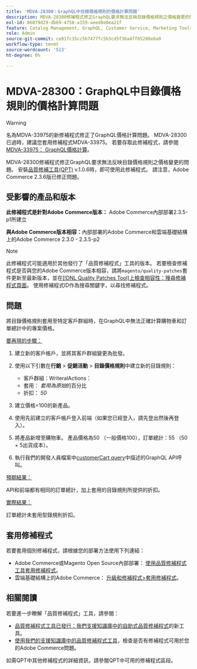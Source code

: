 ```yaml
---
title: 'MDVA-28300：GraphQL中目錄價格規則的價格計算問題'
description: MDVA-28300修補程式修正GraphQL要求無法反映目錄價格規則之價格變更的問題。 安裝Quality Patches Tool (QPT) v.1.0.6後，即可使用此修補程式。 請注意，Adobe Commerce 2.3.6版已修正問題。
exl-id: 86079d29-db69-4758-a159-aeed8e0ea21f
feature: Catalog Management, GraphQL, Customer Service, Marketing Tools, Orders, Price Rules
role: Admin
source-git-commit: ce81fc35cc5b7477fc5b3cd5f36a4ff65280e6a0
workflow-type: tm+mt
source-wordcount: '513'
ht-degree: 0%

---
```


# MDVA-28300：GraphQL中目錄價格規則的價格計算問題

>[!WARNING]
>
>名為MDVA-33975的新修補程式修正了GraphQL價格計算問題。 MDVA-28300已過時，建議您套用修補程式MDVA-33975。 若要存取此修補程式，請參閱[MDVA-33975： GraphQL價格計算](https://experienceleague.adobe.com/docs/commerce-knowledge-base/kb/support-tools/patches/mdva-33975-magento-patch-graphql-price-calculations.html)。

MDVA-28300修補程式修正GraphQL要求無法反映目錄價格規則之價格變更的問題。 安裝[品質修補工具(QPT)](/help/announcements/adobe-commerce-announcements/magento-quality-patches-released-new-tool-to-self-serve-quality-patches.md) v.1.0.6時，即可使用此修補程式。 請注意，Adobe Commerce 2.3.6版已修正問題。

## 受影響的產品和版本

**此修補程式是針對Adobe Commerce版本：** Adobe Commerce內部部署2.3.5-p1所建立

**與Adobe Commerce版本相容：**&#x200B;內部部署的Adobe Commerce和雲端基礎結構上的Adobe Commerce 2.3.0 - 2.3.5-p2

>[!NOTE]
>
>此修補程式可能適用於其他發行了「品質修補程式」工具的版本。 若要檢查修補程式是否與您的Adobe Commerce版本相容，請將`magento/quality-patches`套件更新至最新版本，並在[[!DNL Quality Patches Tool]上檢查相容性：搜尋修補程式頁面](https://devdocs.magento.com/quality-patches/tool.html#patch-grid)。 使用修補程式ID作為搜尋關鍵字，以尋找修補程式。

## 問題

將目錄價格規則套用至特定客戶群組時，在GraphQL中無法正確計算購物車和訂單總計中的專案價格。

<u>要再現的步驟：</u>

1. 建立新的客戶帳戶，並將其客戶群組變更為批發。
1. 使用以下引數在&#x200B;**行銷** > **促銷活動** > **目錄價格規則**&#x200B;中建立新的目錄規則：
   * 客戶群組：WriteralActions：
   * 套用： *套用為原始*&#x200B;的百分比
   * 折扣： *50*


1. 建立價格=100的新產品。
1. 使用先前建立的客戶帳戶登入前端（如果您已經登入，請先登出然後再登入）。
1. 將產品新增至購物車。 產品價格為50 （一般價格100），訂單總計：55 （50 + 5出貨成本）。
1. 執行我們的開發人員檔案中[customerCart query](https://devdocs.magento.com/guides/v2.3/graphql/queries/customer-cart.html)中描述的GraphQL API呼叫。

<u>預期結果：</u>

API和前端都有相同的訂單總計，加上套用的目錄規則所提供的折扣。

<u>實際結果：</u>

訂單總計未套用型錄規則折扣。

## 套用修補程式

若要套用個別修補程式，請根據您的部署方法使用下列連結：

* Adobe Commerce或Magento Open Source內部部署： [使用品質修補程式工具套用修補程式](https://devdocs.magento.com/guides/v2.4/comp-mgr/patching/mqp.html)。
* 雲端基礎結構上的Adobe Commerce： [升級和修補程式>套用修補程式](https://devdocs.magento.com/cloud/project/project-patch.html)。

## 相關閱讀

若要進一步瞭解「品質修補程式」工具，請參閱：

* [品質修補程式工具已發行：我們支援知識庫中的自助式品質修補程式](/help/announcements/adobe-commerce-announcements/magento-quality-patches-released-new-tool-to-self-serve-quality-patches.md)的新工具。
* [使用我們的支援知識庫中的品質修補程式工具](/help/support-tools/patches-available-in-qpt-tool/check-patch-for-magento-issue-with-magento-quality-patches.md)，檢查是否有修補程式可用於您的Adobe Commerce問題。

如需QPT中其他修補程式的詳細資訊，請參閱QPT中可用的修補程式區段。
